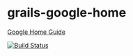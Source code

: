 # grails-google-home

[Google Home Guide](http://guides.grails.org/grails-google-home/guide/index.html)

[![Build Status](https://travis-ci.org/grails-guides/grails-google-cloud.svg?branch=master)](https://travis-ci.org/grails-guides/grails-google-cloud)

